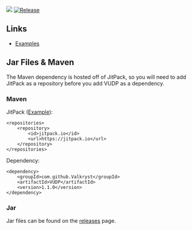 ![](https://codebuild.us-east-1.amazonaws.com/badges?uuid=eyJlbmNyeXB0ZWREYXRhIjoiSk5CSnJDUm10YnYwLzIyMnZhOTkxZDVkWlhjUGtuMWFOVEMvNW14ZitUSU5iMWdUdG1WSWlUN1pneDE3L0xUYWZVMFl4M0hzMzdqSEdLTWJJRVQrTFNZPSIsIml2UGFyYW1ldGVyU3BlYyI6ImJqeGlzS3h4ZFVtaHliZ2UiLCJtYXRlcmlhbFNldFNlcmlhbCI6MX0%3D&branch=master) [![Release](https://jitpack.io/v/Valkryst/VUDP.svg)](https://jitpack.io/#Valkryst/VUDP)

## Links

* [Examples](https://github.com/Valkryst/VUDP/wiki)

## Jar Files & Maven

The Maven dependency is hosted off of JitPack, so you will need to add JitPack as a repository before you add VUDP as a dependency.

### Maven

JitPack ([Example](https://github.com/Valkryst/VTerminal/blob/master/pom.xml)):

    <repositories>
        <repository>
            <id>jitpack.io</id>
            <url>https://jitpack.io</url>
        </repository>
    </repositories>

Dependency:

    <dependency>
        <groupId>com.github.Valkryst</groupId>
        <artifactId>VUDP</artifactId>
        <version>1.1.0</version>
    </dependency>

### Jar

Jar files can be found on the [releases](https://github.com/Valkryst/VUDP/releases) page.
